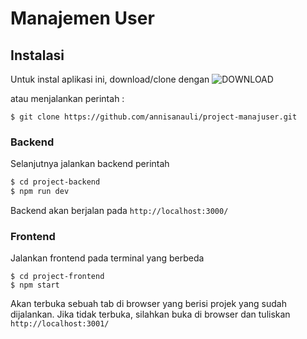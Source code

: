 # Manajemen User

## Instalasi
Untuk instal aplikasi ini, download/clone dengan 
![DOWNLOAD](http://prntscr.com/swanld)

atau menjalankan perintah :
```
$ git clone https://github.com/annisanauli/project-manajuser.git
```
### Backend
Selanjutnya jalankan backend perintah 
```sh
$ cd project-backend
$ npm run dev
```
Backend akan berjalan pada ``` http://localhost:3000/ ```

### Frontend
Jalankan frontend pada terminal yang berbeda
```
$ cd project-frontend
$ npm start
```
Akan terbuka sebuah tab di browser yang berisi projek yang sudah dijalankan.
Jika tidak terbuka, silahkan buka di browser dan tuliskan ``` http://localhost:3001/```

